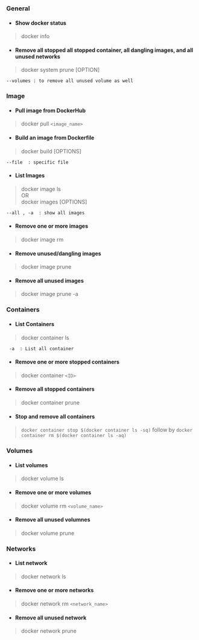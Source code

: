 ### General 
* #### Show docker status 
>docker info
* #### Remove all stopped all stopped container, all dangling images, and all unused networks
>docker system prune [OPTION]
```
--volumes : to remove all unused volume as well
```

<!--  END OF GENERAL -------------------------------------------------------------->



### Image

* #### Pull image from DockerHub 
> docker pull `<image_name>`

* #### Build an image from Dockerfile 
>docker build [OPTIONS]
```
--file  : specific file 
```

* #### List Images 
>docker image ls  
OR  
>docker images [OPTIONS]
```
--all , -a  : show all images 
```

* #### Remove one or more images 
>docker image rm 
* #### Remove unused/dangling images 
>docker image prune 
* #### Remove all unused images 
>docker image prune -a

<!--  END OF IMAGE -------------------------------------------------------------->
 
 
 
### Containers 
* #### List Containers 
>docker container ls  
```
 -a  : List all container 
```
* #### Remove one or more stopped containers 
>docker container `<ID>`
* #### Remove all stopped containers 
>docker container prune 
* #### Stop and remove all containers 
>`docker container stop $(docker container ls -sq)` follow by `docker container rm $(docker container ls -aq)`


<!--  END OF CONTAINER -------------------------------------------------------------->


### Volumes 
* #### List volumes  
>docker volume ls
* #### Remove one or more volumes 
>docker volume rm `<volume_name>`
* #### Remove all unused volumnes 
>docker volume prune 


<!--  END OF VOLUME -------------------------------------------------------------->


### Networks 
* #### List network
>docker network ls 
* #### Remove one or more networks 
>docker network rm `<network_name>`
* #### Remove all unused network 
>docker network prune
